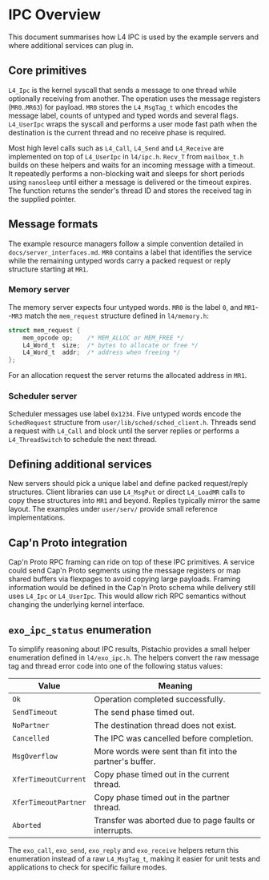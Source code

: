 # IPC Overview

This document summarises how L4 IPC is used by the example servers and where additional services can plug in.

## Core primitives

`L4_Ipc` is the kernel syscall that sends a message to one thread while optionally receiving from another. The operation uses the message registers (`MR0`..`MR63`) for payload. `MR0` stores the `L4_MsgTag_t` which encodes the message label, counts of untyped and typed words and several flags. `L4_UserIpc` wraps the syscall and performs a user mode fast path when the destination is the current thread and no receive phase is required.

Most high level calls such as `L4_Call`, `L4_Send` and `L4_Receive` are implemented on top of `L4_UserIpc` in `l4/ipc.h`.
`Recv_T` from `mailbox_t.h` builds on these helpers and waits for an incoming
message with a timeout. It repeatedly performs a non-blocking wait and sleeps
for short periods using `nanosleep` until either a message is delivered or the
timeout expires. The function returns the sender's thread ID and stores the
received tag in the supplied pointer.

## Message formats

The example resource managers follow a simple convention detailed in `docs/server_interfaces.md`. `MR0` contains a label that identifies the service while the remaining untyped words carry a packed request or reply structure starting at `MR1`.

### Memory server

The memory server expects four untyped words. `MR0` is the label `0`, and `MR1`--`MR3` match the `mem_request` structure defined in `l4/memory.h`:

```c
struct mem_request {
    mem_opcode op;    /* MEM_ALLOC or MEM_FREE */
    L4_Word_t  size;  /* bytes to allocate or free */
    L4_Word_t  addr;  /* address when freeing */
};
```

For an allocation request the server returns the allocated address in `MR1`.

### Scheduler server

Scheduler messages use label `0x1234`. Five untyped words encode the `SchedRequest` structure from `user/lib/sched/sched_client.h`. Threads send a request with `L4_Call` and block until the server replies or performs a `L4_ThreadSwitch` to schedule the next thread.

## Defining additional services

New servers should pick a unique label and define packed request/reply structures. Client libraries can use `L4_MsgPut` or direct `L4_LoadMR` calls to copy these structures into `MR1` and beyond. Replies typically mirror the same layout. The examples under `user/serv/` provide small reference implementations.

## Cap'n Proto integration

Cap'n Proto RPC framing can ride on top of these IPC primitives. A service could send Cap'n Proto segments using the message registers or map shared buffers via flexpages to avoid copying large payloads. Framing information would be defined in the Cap'n Proto schema while delivery still uses `L4_Ipc` or `L4_UserIpc`. This would allow rich RPC semantics without changing the underlying kernel interface.

## `exo_ipc_status` enumeration

To simplify reasoning about IPC results, Pistachio provides a small helper
enumeration defined in `l4/exo_ipc.h`. The helpers convert the raw message tag
and thread error code into one of the following status values:

| Value | Meaning |
|-------|--------------------------------------------------------------|
| `Ok` | Operation completed successfully. |
| `SendTimeout` | The send phase timed out. |
| `NoPartner` | The destination thread does not exist. |
| `Cancelled` | The IPC was cancelled before completion. |
| `MsgOverflow` | More words were sent than fit into the partner's buffer. |
| `XferTimeoutCurrent` | Copy phase timed out in the current thread. |
| `XferTimeoutPartner` | Copy phase timed out in the partner thread. |
| `Aborted` | Transfer was aborted due to page faults or interrupts. |

The `exo_call`, `exo_send`, `exo_reply` and `exo_receive` helpers return this
enumeration instead of a raw `L4_MsgTag_t`, making it easier for unit tests and
applications to check for specific failure modes.

